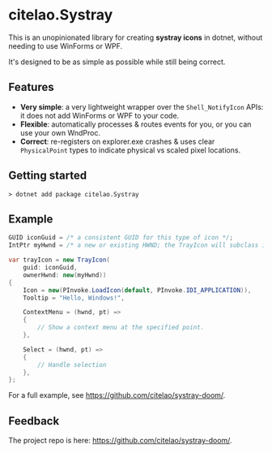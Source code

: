 # citelao.Systray

This is an unopinionated library for creating **systray icons** in dotnet, without needing to use WinForms or WPF.

It's designed to be as simple as possible while still being correct.

## Features

- **Very simple**: a very lightweight wrapper over the `Shell_NotifyIcon` APIs: it does not add WinForms or WPF to your code.
- **Flexible**: automatically processes & routes events for you, or you can use your own WndProc.
- **Correct**: re-registers on explorer.exe crashes & uses clear `PhysicalPoint` types to indicate physical vs scaled pixel locations.

## Getting started

```pwsh
> dotnet add package citelao.Systray
```

## Example

```csharp
GUID iconGuid = /* a consistent GUID for this type of icon */;
IntPtr myHwnd = /* a new or existing HWND; the TrayIcon will subclass its wndproc. */;

var trayIcon = new TrayIcon(
    guid: iconGuid,
    ownerHwnd: new(myHwnd))
{
    Icon = new(PInvoke.LoadIcon(default, PInvoke.IDI_APPLICATION)),
    Tooltip = "Hello, Windows!",

    ContextMenu = (hwnd, pt) =>
    {
        // Show a context menu at the specified point.
    },

    Select = (hwnd, pt) =>
    {
        // Handle selection
    },
};
```

For a full example, see https://github.com/citelao/systray-doom/.

## Feedback

The project repo is here: https://github.com/citelao/systray-doom/.